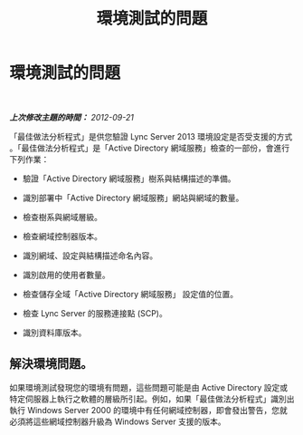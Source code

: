 ﻿---
title: 環境測試的問題
TOCTitle: 環境測試的問題
ms:assetid: ff1fe0d3-35b2-41ef-87e7-6a61e9e1d2ca
ms:mtpsurl: https://technet.microsoft.com/zh-tw/library/JJ205421(v=OCS.15)
ms:contentKeyID: 49292930
ms.date: 08/24/2015
mtps_version: v=OCS.15
ms.translationtype: HT
---

# 環境測試的問題

 

_**上次修改主題的時間：** 2012-09-21_

「最佳做法分析程式」是供您驗證 Lync Server 2013 環境設定是否受支援的方式 。「最佳做法分析程式」是「Active Directory 網域服務」檢查的一部份，會進行下列作業：

  - 驗證「Active Directory 網域服務」樹系與結構描述的準備。

  - 識別部署中「Active Directory 網域服務」網站與網域的數量。

  - 檢查樹系與網域層級。

  - 檢查網域控制器版本。

  - 識別網域、設定與結構描述命名內容。

  - 識別啟用的使用者數量。

  - 檢查儲存全域「Active Directory 網域服務」 設定值的位置。

  - 檢查 Lync Server 的服務連接點 (SCP)。

  - 識別資料庫版本。

## 解決環境問題。

如果環境測試發現您的環境有問題，這些問題可能是由 Active Directory 設定或特定伺服器上執行之軟體的層級所引起。例如，如果「最佳做法分析程式」識別出執行 Windows Server 2000 的環境中有任何網域控制器，即會發出警告，您就必須將這些網域控制器升級為 Windows Server 支援的版本。


